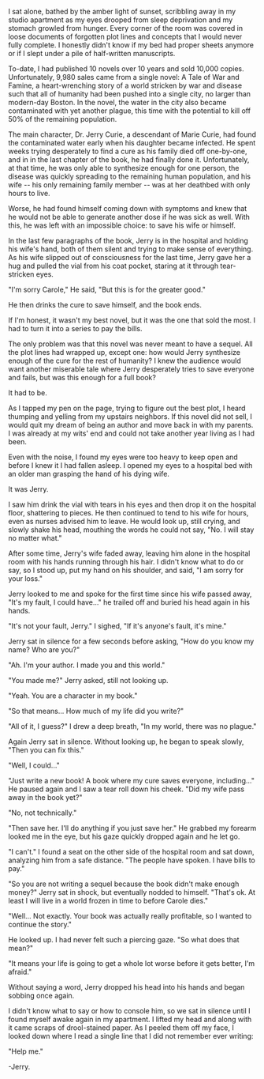 I sat alone, bathed by the amber light of sunset, scribbling away in my studio apartment as my eyes drooped from sleep deprivation and my stomach growled from hunger. Every corner of the room was covered in loose documents of forgotten plot lines and concepts that I would never fully complete. I honestly didn't know if my bed had proper sheets anymore or if I slept under a pile of half-written manuscripts.

To-date, I had published 10 novels over 10 years and sold 10,000 copies. Unfortunately, 9,980 sales came from a single novel: A Tale of War and Famine, a heart-wrenching story of a world stricken by war and disease such that all of humanity had been pushed into a single city, no larger than modern-day Boston. In the novel, the water in the city also became contaminated with yet another plague, this time with the potential to kill off 50% of the remaining population.

The main character, Dr. Jerry Curie, a descendant of Marie Curie, had found the contaminated water early when his daughter became infected. He spent weeks trying desperately to find a cure as his family died off one-by-one, and in in the last chapter of the book, he had finally done it. Unfortunately, at that time, he was only able to synthesize enough for one person, the disease was quickly spreading to the remaining human population, and his wife -- his only remaining family member -- was at her deathbed with only hours to live.

Worse, he had found himself coming down with symptoms and knew that he would not be able to generate another dose if he was sick as well. With this, he was left with an impossible choice: to save his wife or himself.

In the last few paragraphs of the book, Jerry is in the hospital and holding his wife's hand, both of them silent and trying to make sense of everything. As his wife slipped out of consciousness for the last time, Jerry gave her a hug and pulled the vial from his coat pocket, staring at it through tear-stricken eyes.

"I'm sorry Carole," He said, "But this is for the greater good."

He then drinks the cure to save himself, and the book ends.

If I'm honest, it wasn't my best novel, but it was the one that sold the most. I had to turn it into a series to pay the bills.

The only problem was that this novel was never meant to have a sequel. All the plot lines had wrapped up, except one: how would Jerry synthesize enough of the cure for the rest of humanity? I knew the audience would want another miserable tale where Jerry desperately tries to save everyone and fails, but was this enough for a full book?

It had to be.

As I tapped my pen on the page, trying to figure out the best plot, I heard thumping and yelling from my upstairs neighbors. If this novel did not sell, I would quit my dream of being an author and move back in with my parents. I was already at my wits' end and could not take another year living as I had been.

Even with the noise, I found my eyes were too heavy to keep open and before I knew it I had fallen asleep. I opened my eyes to a hospital bed with an older man grasping the hand of his dying wife.

It was Jerry.

I saw him drink the vial with tears in his eyes and then drop it on the hospital floor, shattering to pieces. He then continued to tend to his wife for hours, even as nurses advised him to leave. He would look up, still crying, and slowly shake his head, mouthing the words he could not say, "No. I will stay no matter what."

After some time, Jerry's wife faded away, leaving him alone in the hospital room with his hands running through his hair. I didn't know what to do or say, so I stood up, put my hand on his shoulder, and said, "I am sorry for your loss."

Jerry looked to me and spoke for the first time since his wife passed away, "It's my fault, I could have..." he trailed off and buried his head again in his hands.

"It's not your fault, Jerry." I sighed, "If it's anyone's fault, it's mine."

Jerry sat in silence for a few seconds before asking, "How do you know my name? Who are you?"

"Ah. I'm your author. I made you and this world."

"You made me?" Jerry asked, still not looking up.

"Yeah. You are a character in my book."

"So that means... How much of my life did you write?"

"All of it, I guess?" I drew a deep breath, "In my world, there was no plague."

Again Jerry sat in silence. Without looking up, he began to speak slowly, "Then you can fix this."

"Well, I could..."

"Just write a new book! A book where my cure saves everyone, including..." He paused again and I saw a tear roll down his cheek. "Did my wife pass away in the book yet?"

"No, not technically."

"Then save her. I'll do anything if you just save her." He grabbed my forearm looked me in the eye, but his gaze quickly dropped again and he let go.

"I can't." I found a seat on the other side of the hospital room and sat down, analyzing him from a safe distance. "The people have spoken. I have bills to pay."

"So you are not writing a sequel because the book didn't make enough money?" Jerry sat in shock, but eventually nodded to himself. "That's ok. At least I will live in a world frozen in time to before Carole dies."

"Well... Not exactly. Your book was actually really profitable, so I wanted to continue the story."

He looked up. I had never felt such a piercing gaze. "So what does that mean?"

"It means your life is going to get a whole lot worse before it gets better, I'm afraid."

Without saying a word, Jerry dropped his head into his hands and began sobbing once again.

I didn't know what to say or how to console him, so we sat in silence until I found myself awake again in my apartment. I lifted my head and along with it came scraps of drool-stained paper. As I peeled them off my face, I looked down where I read a single line that I did not remember ever writing:

"Help me."

-Jerry.
